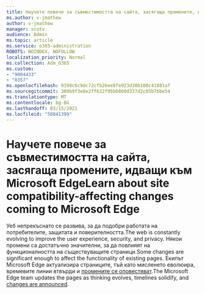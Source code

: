 ```yaml
---
title: Научете повече за съвместимостта на сайта, засягаща промените, идващи към Microsoft Edge
ms.author: v-jmathew
author: v-jmathew
manager: scotv
audience: Admin
ms.topic: article
ms.service: o365-administration
ROBOTS: NOINDEX, NOFOLLOW
localization_priority: Normal
ms.collection: Adm_O365
ms.custom:
- "9004433"
- "8357"
ms.openlocfilehash: 9398c6c9dc72cfb26ee8fe923d30b100c41881af
ms.sourcegitcommit: 309b9f3e6e2ff622f95bb860d337d2c05b7bbe54
ms.translationtype: MT
ms.contentlocale: bg-BG
ms.lasthandoff: 03/15/2021
ms.locfileid: "50841399"
---
```

# <a name="learn-about-site-compatibility-affecting-changes-coming-to-microsoft-edge"></a><span data-ttu-id="572ad-102">Научете повече за съвместимостта на сайта, засягаща промените, идващи към Microsoft Edge</span><span class="sxs-lookup"><span data-stu-id="572ad-102">Learn about site compatibility-affecting changes coming to Microsoft Edge</span></span>

<span data-ttu-id="572ad-103">Уеб непрекъснато се развива, за да подобри работата на потребителите, защитата и поверителността.</span><span class="sxs-lookup"><span data-stu-id="572ad-103">The web is constantly evolving to improve the user experience, security, and privacy.</span></span> <span data-ttu-id="572ad-104">Някои промени са достатъчно значителни, за да повлияят на функционалността на съществуващите страници.</span><span class="sxs-lookup"><span data-stu-id="572ad-104">Some changes are significant enough to affect the functionality of existing pages.</span></span> <span data-ttu-id="572ad-105">Екипът Microsoft Edge актуализира страниците, тъй като мисленето еволюира, времевите линии втвърди и [промените се оповестяват](https://go.microsoft.com/fwlink/?linkid=2135534).</span><span class="sxs-lookup"><span data-stu-id="572ad-105">The Microsoft Edge team updates the pages as thinking evolves, timelines solidify, and [changes are announced](https://go.microsoft.com/fwlink/?linkid=2135534).</span></span>
